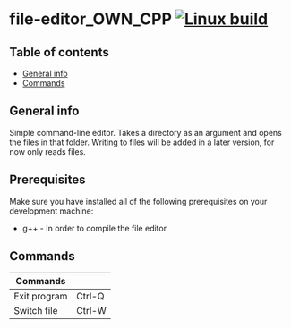 
# file-editor_OWN_CPP [![Linux build](https://github.com/DenmarkPolice/file-editor_OWN_CPP/actions/workflows/linux_build.yml/badge.svg)](https://github.com/DenmarkPolice/file-editor_OWN_CPP/actions/workflows/linux_build.yml)

## Table of contents
* [General info](#general-info)
* [Commands](#Commands)

## General info
Simple command-line editor. Takes a directory as an argument and opens the files in that folder. Writing to files will be added in a later version, for now only reads files.

## Prerequisites
Make sure you have installed all of the following prerequisites on your development machine:
* g++ - In order to compile the file editor

## Commands

| Commands     ||
|--------------|-----------|
| Exit program | Ctrl-Q    |
| Switch file  | Ctrl-W    |
